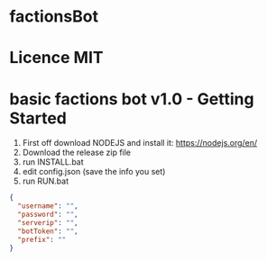 # factionsBot
# Licence MIT
# basic factions bot v1.0 - Getting Started

1. First off download NODEJS and install it: https://nodejs.org/en/
2. Download the release zip file
3. run INSTALL.bat
4. edit config.json (save the info you set)
5. run RUN.bat

```json
{
  "username": "",
  "password": "",
  "serverip": "",
  "botToken": "",
  "prefix": ""
}
```